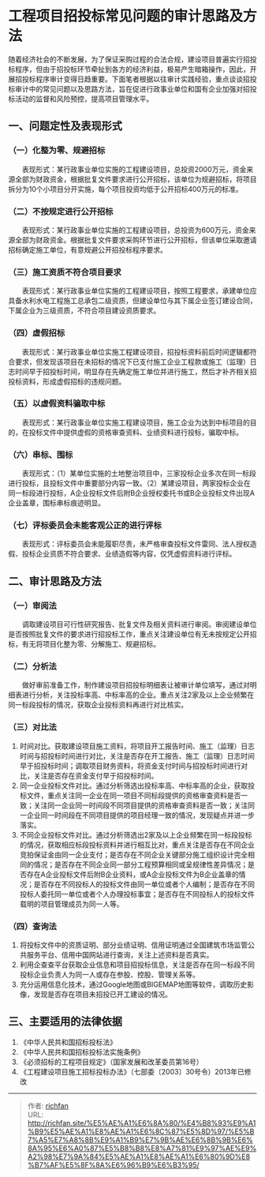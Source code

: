 # 工程项目招投标常见问题的审计思路及方法


随着经济社会的不断发展，为了保证采购过程的合法合规，建设项目普遍实行招投标程序，但由于招投标环节牵扯到各方的经济利益，极易产生暗箱操作，因此，开展招投标程序审计变得日趋重要。下面笔者根据以往审计实践经验，重点谈谈招投标审计中的常见问题以及思路方法，旨在促进行政事业单位和国有企业加强对招投标活动的监督和风险预控，提高项目管理水平。
## 一、问题定性及表现形式
### （一）化整为零、规避招标
　　表现形式：某行政事业单位实施的工程建设项目，总投资2000万元，资金来源全部为财政资金，根据批复文件要求进行公开招标，该单位为规避招标，将项目拆分为10个小项目分开实施，每个项目投资均低于公开招标400万元的标准。
### （二）不按规定进行公开招标
　　表现形式：某行政事业单位实施的工程建设项目，总投资为600万元，资金来源全部为财政资金。根据批复文件要求采购环节进行公开招标，但该单位采取邀请招标确定施工单位，有意规避公开招投标程序要求。
### （三）施工资质不符合项目要求
　　表现形式：某行政事业单位实施的工程建设项目，按照工程要求，承建单位应具备水利水电工程施工总承包二级资质，但建设单位与其下属企业签订建设合同，下属企业为三级资质，不符合项目建设资质要求。
### （四）虚假招标
　　表现形式：某行政事业单位实施工程建设项目，招投标资料前后时间逻辑都符合要求，但发现该项目在未招标的情况下已支付施工企业工程款或施工（监理）日志时间早于招投标时间，明显存在先确定施工单位并进行施工，然后才补齐相关招投标资料，形成虚假招标的违规问题。
### （五）以虚假资料骗取中标
　　表现形式：某行政事业单位实施工程建设项目，施工企业为达到中标项目的目的，在投标文件中提供虚假的资格审查资料、业绩资料进行投标，骗取中标。
### （六）串标、围标
　　表现形式：（1）某单位实施的土地整治项目中，三家投标企业多次在同一标段进行投标，且投标文件中重要部分内容一致。（2）某建设项目，两家投标企业在同一标段进行投标，A企业投标文件后附B企业授权委托书或B企业投标文件出现A企业盖章，围标串标痕迹明显。
### （七）评标委员会未能客观公正的进行评标
　　表现形式：评标委员会未能履职尽责，未严格审查投标文件雷同、法人授权造假、投标企业资质不符合要求、业绩造假等内容，仅凭虚假资料进行评标。
## 二、审计思路及方法
### （一）审阅法
　　调取建设项目可行性研究报告、批复文件及相关资料进行审阅。审阅建设单位是否按照批复文件的要求进行招投标工作，重点关注建设单位有无未按规定公开招标，有无将项目化整为零、分解施工、规避招标。
### （二）分析法
　　做好审前准备工作，制作建设项目招投标明细表让被审计单位填写，通过对明细表进行分析，关注投标率高、中标率高的企业。重点关注2家及以上企业频繁在同一标段投标的情况，获取企业投标资料再进行对比核实。
### （三）对比法
1. 时间对比。获取建设项目施工资料，将项目开工报告时间、施工（监理）日志时间与招投标时间进行对比，关注是否存在开工报告、施工（监理）日志时间早于招投标时间；调取项目财务资料，将资金支付时间与招投标时间进行对比，关注是否存在资金支付早于招投标时间。
2. 同一企业投标文件对比。通过分析筛选出投标率高、中标率高的企业，获取投标文件，重点关注同一企业在同一项目不同标段提供的资格审查资料是否一致；关注同一企业同一时间段不同项目提供的资格审查资料是否一致；关注同一企业同一时间段在不同项目提供的项目经理一致的情况，发现疑点并进一步落实。
3. 不同企业投标文件对比。通过分析筛选出2家及以上企业频繁在同一标段投标的情况，获取相应标段投标资料并进行相互比对，重点关注是否存在不同企业竞拍保证金由同一企业支付；是否存在不同企业关键部分施工组织设计完全相同的情况；是否存在不同企业同一部分工程预算相同或呈规律性差异情况；是否存在A企业投标文件后附B企业资料，或A企业投标文件为B企业盖章的情况；是否存在不同投标人的投标文件由同一单位或者个人编制；是否存在不同投标人委托同一单位或者个人办理投标事宜；是否存在不同投标人的投标文件载明的项目管理成员为同一人等。
### （四）查询法
1. 将投标文件中的资质证明、部分业绩证明、信用证明通过全国建筑市场监管公共服务平台、信用中国网站进行查询，关注上述资料是否真实。
2. 利用企查查平台获取企业信息和项目招投标信息，关注是否存在同一标段不同投标企业负责人为同一人或存在参股、控股、管理关系等。
3. 充分运用信息化技术，通过Google地图或BIGEMAP地图等软件，调取历史影像，发现是否存在项目未招投已开工建设的情况。
## 三、主要适用的法律依据
1. 《中华人民共和国招标投标法》
2. 《中华人民共和国招标投标法实施条例》
3. 《必须招标的工程项目规定》（国家发展和改革委员第16号）
4. 《工程建设项目施工招标投标办法》（七部委〔2003〕30号令）2013年已修改

---

> 作者: [richfan](https://richfan.site/)  
> URL: http://richfan.site/%E5%AE%A1%E6%8A%80/%E4%B8%93%E9%A1%B9%E5%AE%A1%E8%AE%A1%E6%8C%87%E5%8D%97/%E5%B7%A5%E7%A8%8B%E9%A1%B9%E7%9B%AE%E6%8B%9B%E6%8A%95%E6%A0%87%E5%B8%B8%E8%A7%81%E9%97%AE%E9%A2%98%E7%9A%84%E5%AE%A1%E8%AE%A1%E6%80%9D%E8%B7%AF%E5%8F%8A%E6%96%B9%E6%B3%95/  

